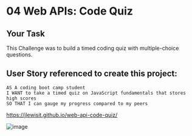 # 04 Web APIs: Code Quiz

## Your Task

This Challenge was to build a timed coding quiz with multiple-choice questions.  

## User Story referenced to create this project:

```
AS A coding boot camp student
I WANT to take a timed quiz on JavaScript fundamentals that stores high scores
SO THAT I can gauge my progress compared to my peers
```
https://jlewisit.github.io/web-api-code-quiz/

![image](https://user-images.githubusercontent.com/102529279/179336252-86c6ed28-f0c7-43a4-a7c9-8877b9ad5688.png)
